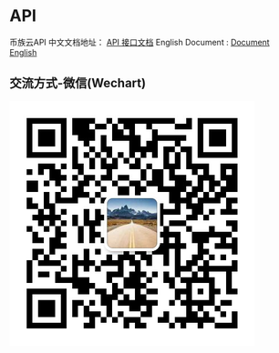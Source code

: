 # API
币族云API
中文文档地址： <a href="https://github.com/bizuyun/API/wiki/">API 接口文档</a>
English Document : <a href="https://github.com/bizuyun/API/blob/master/docs/English_Home.md">Document English</a>
## 交流方式-微信(Wechart)
![](./images/wechart.jpg)

